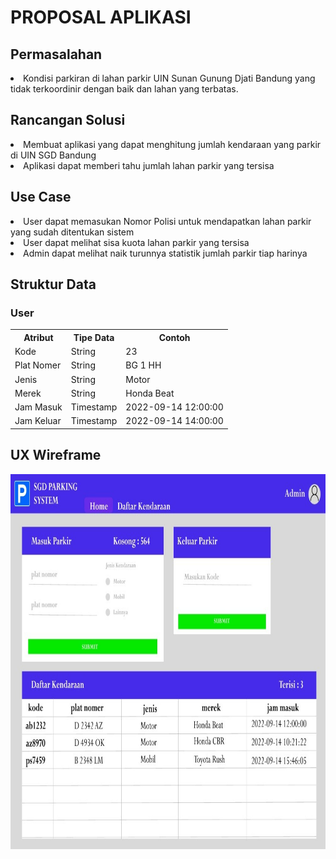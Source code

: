 <h1> PROPOSAL APLIKASI </h1>
<h2>Permasalahan</h2>
<li>Kondisi parkiran di lahan parkir UIN Sunan Gunung Djati Bandung yang tidak terkoordinir dengan baik dan lahan yang terbatas.</li>
<h2>Rancangan Solusi</h2>
<li>Membuat aplikasi yang dapat menghitung jumlah kendaraan yang parkir di UIN SGD Bandung</li>
<li>Aplikasi dapat memberi tahu jumlah lahan parkir yang tersisa</li>
<h2>Use Case</h2>
<li>User dapat memasukan Nomor Polisi untuk mendapatkan lahan parkir yang sudah ditentukan sistem</li>
<li>User dapat melihat sisa kuota lahan parkir yang tersisa</li>
<li>Admin dapat melihat naik turunnya statistik jumlah parkir tiap harinya</li>
<h2>Struktur Data</h2>
<h3>User</h3>
<table>
<tr>
    <th>Atribut</th>
    <th>Tipe Data</th>
    <th>Contoh</th>
  </tr>
  <tr>
    <td>Kode</td>
    <td>String</td>
    <td>23</td>
  </tr>
    <tr>
    <td>Plat Nomer</td>
    <td>String</td>
    <td>BG 1 HH</td>
  </tr>
    <tr>
    <td>Jenis</td>
    <td>String</td>
    <td>Motor</td>
  </tr>
    <tr>
    <td>Merek</td>
    <td>String</td>
    <td>Honda Beat</td>
  </tr>
    <tr>
    <td>Jam Masuk</td>
    <td>Timestamp</td>
    <td>2022-09-14 12:00:00</td>
  </tr>
    <tr>
    <td>Jam Keluar</td>
    <td>Timestamp</td>
    <td>2022-09-14 14:00:00</td>
  </tr>
</table>
<h2>UX Wireframe</h2>
<img src="tampilan-SGD-Parking-System.jpeg" alt="Tampan dan Berani" width="1000" height="600">

